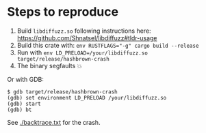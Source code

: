 # Steps to reproduce

1. Build `libdiffuzz.so` following instructions here: https://github.com/Shnatsel/libdiffuzz#tldr-usage
2. Build this crate with: `env RUSTFLAGS="-g" cargo build --release`
3. Run with `env LD_PRELOAD=/your/libdiffuzz.so target/release/hashbrown-crash`
4. The binary segfaults 💥

Or with GDB:

```
$ gdb target/release/hashbrown-crash
(gdb) set environment LD_PRELOAD /your/libdiffuzz.so
(gdb) start
(gdb) bt
```

See [./backtrace.txt](https://github.com/michaelsproul/hashbrown-crash/blob/main/backtrace.txt) for the crash.
